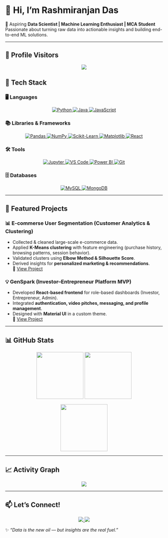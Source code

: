 # 👋 Hi, I’m Rashmiranjan Das  

🚀 Aspiring **Data Scientist | Machine Learning Enthusiast | MCA Student**  
Passionate about turning raw data into actionable insights and building end-to-end ML solutions.  

---

## 👀 Profile Visitors  

<p align="center">
  <img src="https://komarev.com/ghpvc/?username=dasranjan17&label=Profile%20Views&color=blue&style=flat-square" />
</p>

## 🔧 Tech Stack

### 🖥️ Languages  
<p align="center">
  <a href="https://www.python.org" target="_blank">
    <img src="https://img.shields.io/badge/-?style=for-the-badge&logo=python&logoColor=white" alt="Python" />
  </a>
  <a href="https://www.java.com" target="_blank">
    <img src="https://img.shields.io/badge/-?style=for-the-badge&logo=java&logoColor=white" alt="Java" />
  </a>
  <a href="https://developer.mozilla.org/en-US/docs/Web/JavaScript" target="_blank">
    <img src="https://img.shields.io/badge/-?style=for-the-badge&logo=javascript&logoColor=black" alt="JavaScript" />
  </a>
</p>

### 📚 Libraries & Frameworks  
<p align="center">
  <a href="https://pandas.pydata.org/" target="_blank">
    <img src="https://img.shields.io/badge/-?style=for-the-badge&logo=pandas&logoColor=white" alt="Pandas" />
  </a>
  <a href="https://numpy.org/" target="_blank">
    <img src="https://img.shields.io/badge/-?style=for-the-badge&logo=numpy&logoColor=white" alt="NumPy" />
  </a>
  <a href="https://scikit-learn.org/" target="_blank">
    <img src="https://img.shields.io/badge/-?style=for-the-badge&logo=scikit-learn&logoColor=white" alt="Scikit-Learn" />
  </a>
  <a href="https://matplotlib.org/" target="_blank">
    <img src="https://img.shields.io/badge/-?style=for-the-badge&logo=matplotlib&logoColor=white" alt="Matplotlib" />
  </a>
  <a href="https://react.dev/" target="_blank">
    <img src="https://img.shields.io/badge/-?style=for-the-badge&logo=react&logoColor=61DAFB" alt="React" />
  </a>
</p>

### 🛠️ Tools  
<p align="center">
  <a href="https://jupyter.org/" target="_blank">
    <img src="https://img.shields.io/badge/-?style=for-the-badge&logo=jupyter&logoColor=white" alt="Jupyter" />
  </a>
  <a href="https://code.visualstudio.com/" target="_blank">
    <img src="https://img.shields.io/badge/-?style=for-the-badge&logo=visualstudiocode&logoColor=white" alt="VS Code" />
  </a>
  <a href="https://powerbi.microsoft.com/" target="_blank">
    <img src="https://img.shields.io/badge/-?style=for-the-badge&logo=powerbi&logoColor=black" alt="Power BI" />
  </a>
  <a href="https://git-scm.com/" target="_blank">
    <img src="https://img.shields.io/badge/-?style=for-the-badge&logo=git&logoColor=white" alt="Git" />
  </a>
</p>

### 🗄️ Databases  
<p align="center">
  <a href="https://www.mysql.com/" target="_blank">
    <img src="https://img.shields.io/badge/-?style=for-the-badge&logo=mysql&logoColor=white" alt="MySQL" />
  </a>
  <a href="https://www.mongodb.com/" target="_blank">
    <img src="https://img.shields.io/badge/-?style=for-the-badge&logo=mongodb&logoColor=white" alt="MongoDB" />
  </a>
</p>


---

## 📌 Featured Projects  

### 📊 E-commerse User Segmentation (Customer Analytics & Clustering)  
- Collected & cleaned large-scale e-commerce data.  
- Applied **K-Means clustering** with feature engineering (purchase history, browsing patterns, session behavior).  
- Validated clusters using **Elbow Method & Silhouette Score**.  
- Derived insights for **personalized marketing & recommendations**.  
🔗 [View Project](https://github.com/dasranjan17/Ecommerce_User_Segmentation)  


### 💡 GenSpark (Investor–Entrepreneur Platform MVP)  
- Developed **React-based frontend** for role-based dashboards (Investor, Entrepreneur, Admin).  
- Integrated **authentication, video pitches, messaging, and profile management**.  
- Designed with **Material UI** in a custom theme.  
🔗 [View Project](https://github.com/dasranjan17/GenSpark)  

---

## 📊 GitHub Stats  

<p align="center">
  <img src="https://github-readme-streak-stats.herokuapp.com/?user=dasranjan17&theme=radical&hide_border=true" height="150" />
  <img src="https://github-readme-stats.vercel.app/api?username=dasranjan17&show_icons=true&theme=radical&hide_border=true" height="150" />
</p>

<p align="center">
  <img src="https://github-readme-stats.vercel.app/api/top-langs/?username=dasranjan17&layout=compact&theme=radical&hide_border=true" height="150" />
</p>

---

## 📈 Activity Graph  

<p align="center">
  <img src="https://github-readme-activity-graph.vercel.app/graph?username=dasranjan17&theme=react-dark&hide_border=true" />
</p>

---



## 📫 Let’s Connect!  
<p align="center">
  <a href="https://linkedin.com/in/ranjan17">
    <img src="https://img.shields.io/badge/LinkedIn-blue?style=for-the-badge&logo=linkedin" />
  </a>
  <a href="mailto:rashmiranjan.contact+github@gmail.com">
    <img src="https://img.shields.io/badge/Email-D14836?style=for-the-badge&logo=gmail&logoColor=white" />
  </a>
</p>  

✨ *“Data is the new oil — but insights are the real fuel.”*  

